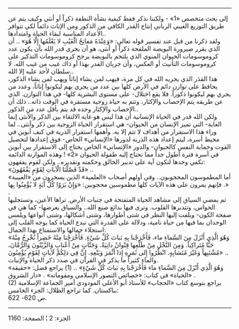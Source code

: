 ------------------------------------------------------------------------

إلى بحث متخصص «1» - ولكننا نذكر فقط كيفية نشأة النطفة ذكراً أو أنثى وكيف
يتم عن طريق التوزيع الغيبي الرباني إنتاج القدر الكافي من الذكور ومن
الإناث دائماً لكي تتوافر الأعداد المناسبة لبقاء الحياة وامتدادها..  
ولقد ذكرنا من قبل عند تفسير قوله تعالى: «وَعِنْدَهُ مَفاتِحُ الْغَيْبِ لا يَعْلَمُها إِلَّا
هُوَ» .. أن الذي يقرر صيرورة البويضة الملقحة ذكراً أو أنثى، هو أن يجري قدر
الله بأن يكون عدد كروموسومات الحيوان المنوي الذي يلتحم بالبويضة يرجح
كروموسومات التذكير على كروموسومات التأنيث أو العكس، وأن جريان القدر بهذا
أو ذاك غيب من غيب الله. لا سلطان لأحد عليه إلا الله..  
هذا القدَر الذي يجريه الله في كل مرة، فيهب لمن يشاء إناثاً ويهب لمن يشاء
الذكور، يحافظ على توازن دائم في الأرض كلها بين عدد من يجري بهم ليكونوا
إناثاً، وعدد من يجري بهم ليكونوا ذكوراً. فلا يقع اختلال- على مستوى البشرية
كلها- في هذا التوازن. الذي عن طريقه يتم الإخصاب والإكثار، وتتم به حياة
زوجية مستقرة في الوقت ذاته.. ذلك أن الإخصاب والإكثار وحده قد يتم بأقل
عدد من الذكور..  
ولكن الله قدر في الحياة الإنسانية أن هذا ليس هو غاية الالتقاء بين الذكر
والأنثى إنما الغاية- التي تميز الإنسان من الحيوان- هي استقرار الحياة
الزوجية بين ذكر وأنثى.. لما وراء هذا الاستقرار من أهداف لا تتم إلا به.
وأهمها استقرار الذرية في كنف أبوين في محيط أسرة، ليتم إعداد هذه الذرية
لدورها «الإنساني» الخاص- فوق إعدادها لتحصيل القوت وحماية النفس كالحيوان-
والدور «الإنساني» الخاص يحتاج إلى الاستقرار بين أبوين في أسرة فترة أطول
جداً مما تحتاج إليه طفولة الحيوان «2» ! وهذه الموازنة الدائمة تكفي وحدها
لتكون آية على تدبير الخالق وحكمته وتقديره.. ولكن لقوم يفقهون:  
«قَدْ فَصَّلْنَا الْآياتِ لِقَوْمٍ يَفْقَهُونَ» ..  
أما المطموسون المحجوبون.. وفي أولهم أصحاب «العلمية» الذين يسخرون من
«الغيبية» . فإنهم يمرون على هذه الآيات كلها مطموسين محجوبين: «وَإِنْ يَرَوْا
كُلَّ آيَةٍ لا يُؤْمِنُوا بِها» .  
ثم يمضي السياق إلى مشاهد الحياة المتفتحة في جنبات الأرض. تراها الأعين،
وتستجليها الحواس، وتتدبرها القلوب. وترى فيها بدائع صنع الله.. والسياق
يعرضها- كما هي في صفحة الكون- ويلفت إليها النظر في شتى أطوارها، وشتى
أشكالها، وشتى أنواعها ويلمس الوجدان بما فيها من حياة نامية، ودلالة على
القدرة التي تبدع الحياة كما يوجه القلب إلى استجلاء جمالها والاستمتاع
بهذا الجمال:  
«وَهُوَ الَّذِي أَنْزَلَ مِنَ السَّماءِ ماء، فَأَخْرَجْنا بِهِ نَباتَ كُلِّ شَيْءٍ. فَأَخْرَجْنا مِنْهُ خَضِراً
نُخْرِجُ مِنْهُ حَبًّا مُتَراكِباً. وَمِنَ النَّخْلِ مِنْ طَلْعِها قِنْوانٌ دانِيَةٌ. وَجَنَّاتٍ مِنْ أَعْنابٍ
وَالزَّيْتُونَ وَالرُّمَّانَ، مُشْتَبِهاً وَغَيْرَ مُتَشابِهٍ. انْظُرُوا إِلى ثَمَرِهِ إِذا أَثْمَرَ وَيَنْعِهِ. إِنَّ
فِي ذلِكُمْ لَآياتٍ لِقَوْمٍ يُؤْمِنُونَ» ..  
والماء كثيراً ما يذكر في القرآن في صدد ذكر الحياة والإنبات.  
«وَهُوَ الَّذِي أَنْزَلَ مِنَ السَّماءِ ماء فَأَخْرَجْنا بِهِ نَباتَ كُلِّ شَيْءٍ» .. (1) يراجع فصل:
«حقيقة الحياة» في كتاب: «خصائص التصور الإسلامي ومقوماته» . «دار الشروق»
.  
(2) يراجع بتوسع كتاب «الحجاب» للأستاذ أبو الأعلى المودودي أمير الجماعة
الإسلامية بباكستان. كما تراجع الظلال: الجزء الخامس:  
ص 620- 622.

------------------------------------------------------------------------

الجزء: 2 ¦ الصفحة: 1160
